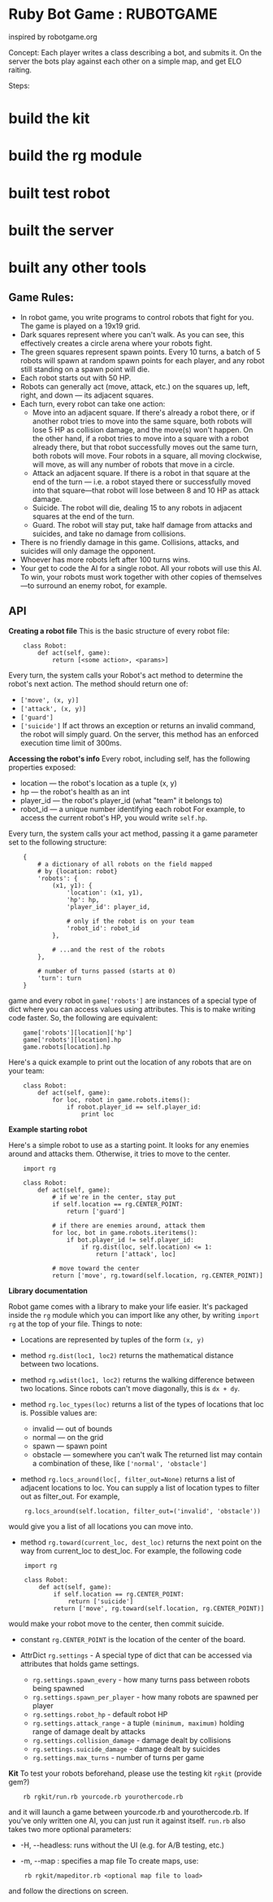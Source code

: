Ruby Bot Game : RUBOTGAME
=========================
inspired by robotgame.org

Concept:
Each player writes a class describing a bot, and submits it. On the server the bots play against each other on a simple map, and get ELO raiting.

Steps:
 # build the kit
 # build the rg module
 # built test robot
 # built the server
 # built any other tools

Game Rules:
-----------
* In robot game, you write programs to control robots that fight for you. The game is played on a 19x19 grid.
* Dark squares represent where you can't walk. As you can see, this effectively creates a circle arena where your robots fight.
* The green squares represent spawn points. Every 10 turns, a batch of 5 robots will spawn at random spawn points for each player, and any robot still standing on a spawn point will die.
* Each robot starts out with 50 HP.
* Robots can generally act (move, attack, etc.) on the squares up, left, right, and down — its adjacent squares.
* Each turn, every robot can take one action:
  - Move into an adjacent square. If there's already a robot there, or if another robot tries to move into the same square, both robots will lose 5 HP as collision damage, and the move(s) won't happen. On the other hand, if a robot tries to move into a square with a robot already there, but that robot successfully moves out the same turn, both robots will move. Four robots in a square, all moving clockwise, will move, as will any number of robots that move in a circle.
  - Attack an adjacent square. If there is a robot in that square at the end of the turn — i.e. a robot stayed there or successfully moved into that square—that robot will lose between 8 and 10 HP as attack damage.
  - Suicide. The robot will die, dealing 15 to any robots in adjacent squares at the end of the turn.
  - Guard. The robot will stay put, take half damage from attacks and suicides, and take no damage from collisions.
* There is no friendly damage in this game. Collisions, attacks, and suicides will only damage the opponent.
* Whoever has more robots left after 100 turns wins.
* Your get to code the AI for a single robot. All your robots will use this AI. To win, your robots must work together with other copies of themselves—to surround an enemy robot, for example.

API
---
**Creating a robot file**
This is the basic structure of every robot file:

        class Robot:
            def act(self, game):
                return [<some action>, <params>]

Every turn, the system calls your Robot's act method to determine the robot's next action. The method should return one of:
 * `['move', (x, y)]`
 * `['attack', (x, y)]`
 * `['guard']`
 * `['suicide']`
If act throws an exception or returns an invalid command, the robot will simply guard. On the server, this method has an enforced execution time limit of 300ms.

**Accessing the robot's info**
Every robot, including self, has the following properties exposed:
 * location — the robot's location as a tuple (x, y)
 * hp — the robot's health as an int
 * player_id — the robot's player_id (what "team" it belongs to)
 * robot_id — a unique number identifying each robot
For example, to access the current robot's HP, you would write `self.hp`.

Every turn, the system calls your act method, passing it a game parameter set to the following structure:

        {
            # a dictionary of all robots on the field mapped
            # by {location: robot}
            'robots': {
                (x1, y1): {   
                    'location': (x1, y1),
                    'hp': hp,
                    'player_id': player_id,

                    # only if the robot is on your team
                    'robot_id': robot_id
                },

                # ...and the rest of the robots
            },

            # number of turns passed (starts at 0)
            'turn': turn
        }

game and every robot in `game['robots']` are instances of a special type of dict where you can access values using attributes. This is to make writing code faster. So, the following are equivalent:

        game['robots'][location]['hp']
        game['robots'][location].hp
        game.robots[location].hp

Here's a quick example to print out the location of any robots that are on your team:

        class Robot:
            def act(self, game):
                for loc, robot in game.robots.items():
                    if robot.player_id == self.player_id:
                        print loc

**Example starting robot**

Here's a simple robot to use as a starting point. It looks for any enemies around and attacks them. Otherwise, it tries to move to the center.

        import rg

        class Robot:
            def act(self, game):
                # if we're in the center, stay put
                if self.location == rg.CENTER_POINT:
                    return ['guard']

                # if there are enemies around, attack them
                for loc, bot in game.robots.iteritems():
                    if bot.player_id != self.player_id:
                        if rg.dist(loc, self.location) <= 1:
                            return ['attack', loc]

                # move toward the center
                return ['move', rg.toward(self.location, rg.CENTER_POINT)]

**Library documentation**

Robot game comes with a library to make your life easier. It's packaged inside the `rg` module which you can import like any other, by writing `import rg` at the top of your file. Things to note:
 * Locations are represented by tuples of the form `(x, y)`
 * method `rg.dist(loc1, loc2)` returns the mathematical distance between two locations.
 * method `rg.wdist(loc1, loc2)` returns the walking difference between two locations. Since robots can't move diagonally, this is `dx + dy`.
 * method `rg.loc_types(loc)` returns a list of the types of locations that loc is. Possible values are:
   - invalid — out of bounds
   - normal — on the grid
   - spawn — spawn point
   - obstacle — somewhere you can't walk
  The returned list may contain a combination of these, like `['normal', 'obstacle']`
 * method `rg.locs_around(loc[, filter_out=None)` returns a list of adjacent locations to loc. You can supply a list of location types to filter out as filter_out. For example,

        rg.locs_around(self.location, filter_out=('invalid', 'obstacle'))

 would give you a list of all locations you can move into.
 * method `rg.toward(current_loc, dest_loc)` returns the next point on the way from current_loc to dest_loc. For example, the following code

        import rg

        class Robot:
            def act(self, game):
                if self.location == rg.CENTER_POINT:
                    return ['suicide']
                return ['move', rg.toward(self.location, rg.CENTER_POINT)]

 would make your robot move to the center, then commit suicide.
 * constant `rg.CENTER_POINT` is the location of the center of the board.

 * AttrDict `rg.settings` - A special type of dict that can be accessed via attributes that holds game settings.
   - `rg.settings.spawn_every` - how many turns pass between robots being spawned
   - `rg.settings.spawn_per_player` - how many robots are spawned per player
   - `rg.settings.robot_hp` - default robot HP
   - `rg.settings.attack_range` - a tuple `(minimum, maximum)` holding range of damage dealt by attacks
   - `rg.settings.collision_damage` - damage dealt by collisions
   - `rg.settings.suicide_damage` - damage dealt by suicides
   - `rg.settings.max_turns` - number of turns per game

**Kit**
To test your robots beforehand, please use the testing kit `rgkit` (provide gem?)

        rb rgkit/run.rb yourcode.rb yourothercode.rb

and it will launch a game between yourcode.rb and yourothercode.rb. If you've only written one AI, you can just run it against itself.
`run.rb` also takes two more optional parameters:
 * -H, --headless: runs without the UI (e.g. for A/B testing, etc.)
 * -m, --map <map>: specifies a map file
To create maps, use:

        rb rgkit/mapeditor.rb <optional map file to load>

and follow the directions on screen.